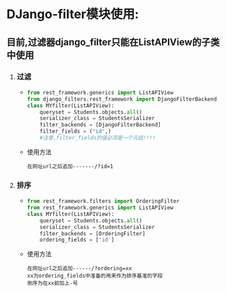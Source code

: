 # DJango-filter模块使用:

## 目前,过滤器django_filter只能在ListAPIView的子类中使用

1. ### 过滤

   - ```python
     from rest_framework.generics import ListAPIView
     from django_filters.rest_framework import DjangoFilterBackend
     class MYfilter(ListAPIView):
         queryset = Students.objects.all()
         serializer_class = StudentsSerializer
         filter_backends = [DjangoFilterBackend]
         filter_fields = ("id",)
         #注意,filter_fields的值必须是一个元组!!!!
     ```

   - 使用方法

     ```
     在网址url之后追加-------/?id=1
     ```

     

2. ### 排序

   - ```python
     from rest_framework.filters import OrderingFilter
     from rest_framework.generics import ListAPIView
     class MYfilter(ListAPIView):
         queryset = Students.objects.all()
         serializer_class = StudentsSerializer
         filter_backends = [OrderingFilter]
         ordering_fields = ['id']
     ```

   - 使用方法

     ```
     在网址url之后追加------/?ordering=xx
     xx为ordering_fields中准备的用来作为排序基准的字段
     倒序为在xx前加上-号
     ```

     